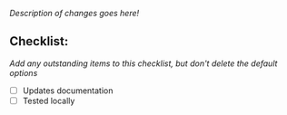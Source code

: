 *Description of changes goes here!*

## Checklist:

*Add any outstanding items to this checklist, but don't delete the default options*

- [ ] Updates documentation
- [ ] Tested locally